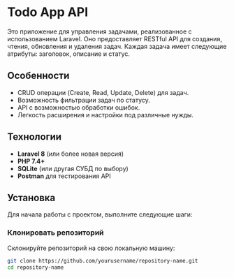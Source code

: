 # Todo App API

Это приложение для управления задачами, реализованное с использованием Laravel. Оно предоставляет RESTful API для создания, чтения, обновления и удаления задач. Каждая задача имеет следующие атрибуты: заголовок, описание и статус.

## Особенности

- CRUD операции (Create, Read, Update, Delete) для задач.
- Возможность фильтрации задач по статусу.
- API с возможностью обработки ошибок.
- Легкость расширения и настройки под различные нужды.

## Технологии

- **Laravel 8** (или более новая версия)
- **PHP 7.4+**
- **SQLite** (или другая СУБД по выбору)
- **Postman** для тестирования API

## Установка

Для начала работы с проектом, выполните следующие шаги:

### Клонировать репозиторий

Склонируйте репозиторий на свою локальную машину:

```bash
git clone https://github.com/yourusername/repository-name.git
cd repository-name
